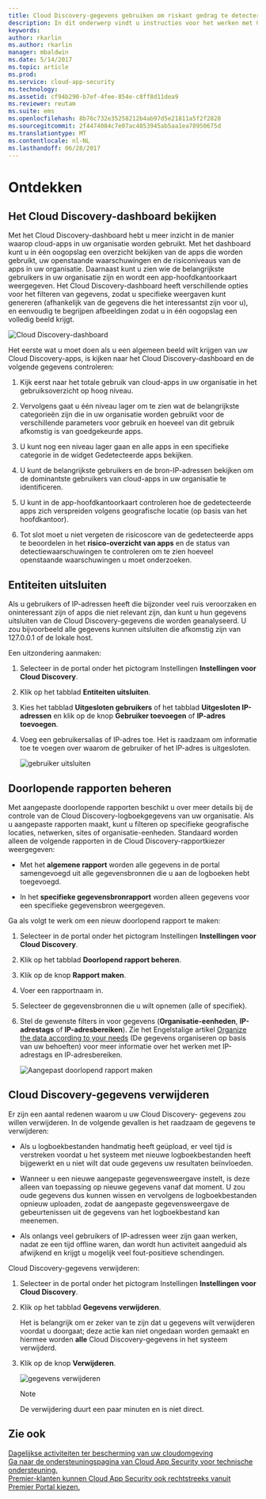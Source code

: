 ```yaml
---
title: Cloud Discovery-gegevens gebruiken om riskant gedrag te detecteren | Microsoft Docs
description: In dit onderwerp vindt u instructies voor het werken met Cloud Discovery-gegevens, waaronder het werken met de risicoscore van apps.
keywords: 
author: rkarlin
ms.author: rkarlin
manager: mbaldwin
ms.date: 5/14/2017
ms.topic: article
ms.prod: 
ms.service: cloud-app-security
ms.technology: 
ms.assetid: cf94b290-b7ef-4fee-854e-c8ff8d11dea9
ms.reviewer: reutam
ms.suite: ems
ms.openlocfilehash: 8b76c732e35258212b4ab97d5e21811a5f2f2828
ms.sourcegitcommit: 2f4474084c7e07ac4853945ab5aa1ea78950675d
ms.translationtype: MT
ms.contentlocale: nl-NL
ms.lasthandoff: 06/28/2017
---
```

# <a name="discover"></a>Ontdekken

## <a name="review-the-cloud-discovery-dashboard"></a>Het Cloud Discovery-dashboard bekijken

Met het Cloud Discovery-dashboard hebt u meer inzicht in de manier waarop cloud-apps in uw organisatie worden gebruikt. Met het dashboard kunt u in één oogopslag een overzicht bekijken van de apps die worden gebruikt, uw openstaande waarschuwingen en de risiconiveaus van de apps in uw organisatie. Daarnaast kunt u zien wie de belangrijkste gebruikers in uw organisatie zijn en wordt een app-hoofdkantoorkaart weergegeven. Het Cloud Discovery-dashboard heeft verschillende opties voor het filteren van gegevens, zodat u specifieke weergaven kunt genereren (afhankelijk van de gegevens die het interessantst zijn voor u), en eenvoudig te begrijpen afbeeldingen zodat u in één oogopslag een volledig beeld krijgt.

![Cloud Discovery-dashboard](./media/cloud-discovery-dashboard.png)

Het eerste wat u moet doen als u een algemeen beeld wilt krijgen van uw Cloud Discovery-apps, is kijken naar het Cloud Discovery-dashboard en de volgende gegevens controleren:
 
1. Kijk eerst naar het totale gebruik van cloud-apps in uw organisatie in het gebruiksoverzicht op hoog niveau.

2. Vervolgens gaat u één niveau lager om te zien wat de belangrijkste categorieën zijn die in uw organisatie worden gebruikt voor de verschillende parameters voor gebruik en hoeveel van dit gebruik afkomstig is van goedgekeurde apps.

3. U kunt nog een niveau lager gaan en alle apps in een specifieke categorie in de widget Gedetecteerde apps bekijken.

4. U kunt de belangrijkste gebruikers en de bron-IP-adressen bekijken om de dominantste gebruikers van cloud-apps in uw organisatie te identificeren.
5. U kunt in de app-hoofdkantoorkaart controleren hoe de gedetecteerde apps zich verspreiden volgens geografische locatie (op basis van het hoofdkantoor).

6. Tot slot moet u niet vergeten de risicoscore van de gedetecteerde apps te beoordelen in het **risico-overzicht van apps** en de status van detectiewaarschuwingen te controleren om te zien hoeveel openstaande waarschuwingen u moet onderzoeken.
  
## <a name="exclude-entities"></a>Entiteiten uitsluiten  
Als u gebruikers of IP-adressen heeft die bijzonder veel ruis veroorzaken en oninteressant zijn of apps die niet relevant zijn, dan kunt u hun gegevens uitsluiten van de Cloud Discovery-gegevens die worden geanalyseerd. U zou bijvoorbeeld alle gegevens kunnen uitsluiten die afkomstig zijn van 127.0.0.1 of de lokale host.  
  
Een uitzondering aanmaken:  
  
1.  Selecteer in de portal onder het pictogram Instellingen **Instellingen voor Cloud Discovery**.  
  
2.  Klik op het tabblad **Entiteiten uitsluiten**.  
  
3.  Kies het tabblad **Uitgesloten gebruikers** of het tabblad **Uitgesloten IP-adressen** en klik op de knop **Gebruiker toevoegen** of **IP-adres toevoegen**.  
  
4.  Voeg een gebruikersalias of IP-adres toe. Het is raadzaam om informatie toe te voegen over waarom de gebruiker of het IP-adres is uitgesloten.  
  
     ![gebruiker uitsluiten](./media/exclude-user.png "gebruiker uitsluiten")  
  
## <a name="manage-continuous-reports"></a>Doorlopende rapporten beheren  
Met aangepaste doorlopende rapporten beschikt u over meer details bij de controle van de Cloud Discovery-logboekgegevens van uw organisatie. Als u aangepaste rapporten maakt, kunt u filteren op specifieke geografische locaties, netwerken, sites of organisatie-eenheden. Standaard worden alleen de volgende rapporten in de Cloud Discovery-rapportkiezer weergegeven:  
  
-  Met het **algemene rapport** worden alle gegevens in de portal samengevoegd uit alle gegevensbronnen die u aan de logboeken hebt toegevoegd.  
  
- In het **specifieke gegevensbronrapport** worden alleen gegevens voor een specifieke gegevensbron weergegeven.  
  
Ga als volgt te werk om een nieuw doorlopend rapport te maken:  
  
1.  Selecteer in de portal onder het pictogram Instellingen **Instellingen voor Cloud Discovery**.  
  
2.  Klik op het tabblad **Doorlopend rapport beheren**.  
  
3.  Klik op de knop **Rapport maken**.  
  
4.  Voer een rapportnaam in.  
  
5.  Selecteer de gegevensbronnen die u wilt opnemen (alle of specifiek).  
  
6.  Stel de gewenste filters in voor gegevens (**Organisatie-eenheden**, **IP-adrestags** of **IP-adresbereiken**). Zie het Engelstalige artikel [Organize the data according to your needs](ip-tags.md) (De gegevens organiseren op basis van uw behoeften) voor meer informatie over het werken met IP-adrestags en IP-adresbereiken.  
  
    ![Aangepast doorlopend rapport maken](./media/create-custom-continuous-report.png) 

## <a name="deleting-cloud-discovery-data"></a>Cloud Discovery-gegevens verwijderen  
Er zijn een aantal redenen waarom u uw Cloud Discovery- gegevens zou willen verwijderen. In de volgende gevallen is het raadzaam de gegevens te verwijderen:  
  
-   Als u logboekbestanden handmatig heeft geüpload, er veel tijd is verstreken voordat u het systeem met nieuwe logboekbestanden heeft bijgewerkt en u niet wilt dat oude gegevens uw resultaten beïnvloeden.  
  
-   Wanneer u een nieuwe aangepaste gegevensweergave instelt, is deze alleen van toepassing op nieuwe gegevens vanaf dat moment. U zou oude gegevens dus kunnen wissen en vervolgens de logboekbestanden opnieuw uploaden, zodat de aangepaste gegevensweergave de gebeurtenissen uit de gegevens van het logboekbestand kan meenemen.  
  
-   Als onlangs veel gebruikers of IP-adressen weer zijn gaan werken, nadat ze een tijd offline waren, dan wordt hun activiteit aangeduid als afwijkend en krijgt u mogelijk veel fout-positieve schendingen.  
  
Cloud Discovery-gegevens verwijderen:  
  
1.  Selecteer in de portal onder het pictogram Instellingen **Instellingen voor Cloud Discovery**.  
  
2.  Klik op het tabblad **Gegevens verwijderen**.  
  
     Het is belangrijk om er zeker van te zijn dat u gegevens wilt verwijderen voordat u doorgaat; deze actie kan niet ongedaan worden gemaakt en hiermee worden **alle** Cloud Discovery-gegevens in het systeem verwijderd.  
  
3.  Klik op de knop **Verwijderen**.  
  
     ![gegevens verwijderen](./media/delete-data.png "gegevens verwijderen")  
  
    > [!NOTE]  
    >  De verwijdering duurt een paar minuten en is niet direct.  



 
## <a name="see-also"></a>Zie ook  
[Dagelijkse activiteiten ter bescherming van uw cloudomgeving](daily-activities-to-protect-your-cloud-environment.md)   
[Ga naar de ondersteuningspagina van Cloud App Security voor technische ondersteuning.](http://support.microsoft.com/oas/default.aspx?prid=16031)   
[Premier-klanten kunnen Cloud App Security ook rechtstreeks vanuit Premier Portal kiezen.](https://premier.microsoft.com/)  
  
  